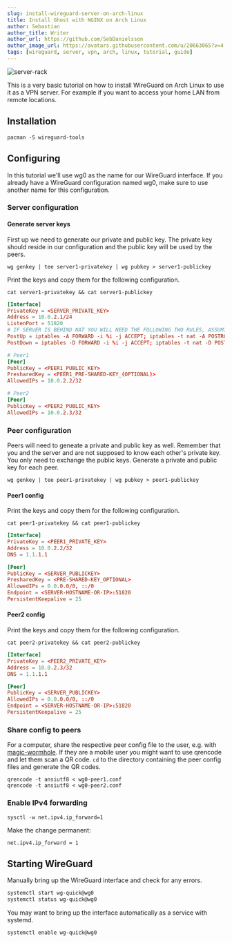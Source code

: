 ```yaml
---
slug: install-wireguard-server-on-arch-linux
title: Install Ghost with NGINX on Arch Linux
author: Sebastian
author_title: Writer
author_url: https://github.com/SebDanielsson
author_image_url: https://avatars.githubusercontent.com/u/20663065?v=4
tags: [wireguard, server, vpn, arch, linux, tutorial, guide]
---
```


![server-rack](/img/wireguard.webp)

This is a very basic tutorial on how to install WireGuard on Arch Linux to use it as a VPN server. For example if you want to access your home LAN from remote locations.

<!--truncate-->

## Installation
```shell
pacman -S wireguard-tools
```

## Configuring
In this tutorial we'll use wg0 as the name for our WireGuard interface. If you already have a WireGuard configuration named wg0, make sure to use another name for this configuration.

### Server configuration

#### Generate server keys
First up we need to generate our private and public key. The private key should reside in our configuration and the public key will be used by the peers.

```shell
wg genkey | tee server1-privatekey | wg pubkey > server1-publickey
```

Print the keys and copy them for the following configuration.
```shell
cat server1-privatekey && cat server1-publickey
```

```toml title="/etc/wireguard/wg0.conf"
[Interface]
PrivateKey = <SERVER_PRIVATE_KEY>
Address = 10.0.2.1/24
ListenPort = 51820
# IF SERVER IS BEHIND NAT YOU WILL NEED THE FOLLOWING TWO RULES, ASSUMING YOUR ETHERNET ADAPTER IS NAMED "eth0" OTHERWISE CHANGE TO MATCH YOUR NAME
PostUp = iptables -A FORWARD -i %i -j ACCEPT; iptables -t nat -A POSTROUTING -o eth0 -j MASQUERADE
PostDown = iptables -D FORWARD -i %i -j ACCEPT; iptables -t nat -D POSTROUTING -o eth0 -j MASQUERADE

# Peer1
[Peer]
PublicKey = <PEER1_PUBLIC_KEY>
PresharedKey = <PEER1_PRE-SHARED-KEY_(OPTIONAL)>
AllowedIPs = 10.0.2.2/32

# Peer2
[Peer]
PublicKey = <PEER2_PUBLIC_KEY>
AllowedIPs = 10.0.2.3/32
```

### Peer configuration
Peers will need to geneate a private and public key as well. Remember that you and the server and are not supposed to know each other's private key. You only need to exchange the public keys. Generate a private and public key for each peer.

```shell
wg genkey | tee peer1-privatekey | wg pubkey > peer1-publickey
```

#### Peer1 config
Print the keys and copy them for the following configuration.
```shell
cat peer1-privatekey && cat peer1-publickey
```

```toml title="/etc/wireguard/wg0-peer1.conf"
[Interface]
PrivateKey = <PEER1_PRIVATE_KEY>
Address = 10.0.2.2/32
DNS = 1.1.1.1

[Peer]
PublicKey = <SERVER_PUBLICKEY>
PresharedKey = <PRE-SHARED-KEY_OPTIONAL>
AllowedIPs = 0.0.0.0/0, ::/0
Endpoint = <SERVER-HOSTNAME-OR-IP>:51820
PersistentKeepalive = 25
```

#### Peer2 config
Print the keys and copy them for the following configuration.
```shell
cat peer2-privatekey && cat peer2-publickey
```

```toml title="/etc/wireguard/wg0-peer2.conf"
[Interface]
PrivateKey = <PEER2_PRIVATE_KEY>
Address = 10.0.2.3/32
DNS = 1.1.1.1

[Peer]
PublicKey = <SERVER_PUBLICKEY>
AllowedIPs = 0.0.0.0/0, ::/0
Endpoint = <SERVER-HOSTNAME-OR-IP>:51820
PersistentKeepalive = 25
```

### Share config to peers
For a computer, share the respective peer config file to the user, e.g. with [magic-wormhole](https://github.com/magic-wormhole/magic-wormhole). If they are a mobile user you might want to use qrencode and let them scan a QR code. `cd` to the directory containing the peer config files and generate the QR codes.
```shell
qrencode -t ansiutf8 < wg0-peer1.conf
qrencode -t ansiutf8 < wg0-peer2.conf
```

### Enable IPv4 forwarding
```shell
sysctl -w net.ipv4.ip_forward=1
```

Make the change permanent:
```shell title="/etc/sysctl.d/99-sysctl.conf"
net.ipv4.ip_forward = 1
```

## Starting WireGuard
Manually bring up the WireGuard interface and check for any errors.

```bash
systemctl start wg-quick@wg0
systemctl status wg-quick@wg0
```

You may want to bring up the interface automatically as a service with systemd.

```bash
systemctl enable wg-quick@wg0
```